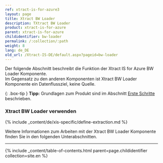 ```yaml
---
ref: xtract-is-for-azure3
layout: page
title: Xtract BW Loader
description: TXtract BW Loader
product: xtract-is-for-azure
parent: xtract-is-for-azure
childidentifier: bw-loader
permalink: /:collection/:path
weight: 8
lang: de_DE
old_url: /Xtract-IS-DE/default.aspx?pageid=bw-loader
---
```

Der folgende Abschnitt beschreibt die Funktion der Xtract IS for Azure BW Loader Komponente.<br>
Im Gegensatz zu den anderen Komponenten ist Xtract BW Loader Komponente ein Datenflussziel, keine Quelle.

{: .box-tip }
**Tipp:** Grundlagen zum Produkt sind im Abschnitt [Erste Schritte](./erste-schritte) beschrieben.<br>

### Xtract BW Loader verwenden
{% include _content/de/xis-specific/define-extraction.md %}

Weitere Informationen zum Arbeiten mit der Xtract BW Loader Komponente finden Sie in den folgenden Unterabschnitten.

---

{% include _content/table-of-contents.html parent=page.childidentifier collection=site.en %}
